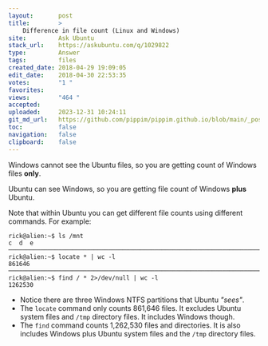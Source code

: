 ```yaml
---
layout:       post
title:        >
    Difference in file count (Linux and Windows)
site:         Ask Ubuntu
stack_url:    https://askubuntu.com/q/1029822
type:         Answer
tags:         files
created_date: 2018-04-29 19:09:05
edit_date:    2018-04-30 22:53:35
votes:        "1 "
favorites:    
views:        "464 "
accepted:     
uploaded:     2023-12-31 10:24:11
git_md_url:   https://github.com/pippim/pippim.github.io/blob/main/_posts/2018/2018-04-29-Difference-in-file-count-_Linux-and-Windows_.md
toc:          false
navigation:   false
clipboard:    false
---
```


Windows cannot see the Ubuntu files, so you are getting count of Windows files **only**.

Ubuntu can see Windows, so you are getting file count of Windows **plus** Ubuntu.

Note that within Ubuntu you can get different file counts using different commands. For example:

``` 
rick@alien:~$ ls /mnt
c  d  e
───────────────────────────────────────────────────────────────────────────────────────────
rick@alien:~$ locate * | wc -l
861646
───────────────────────────────────────────────────────────────────────────────────────────
rick@alien:~$ find / * 2>/dev/null | wc -l
1262530
```

- Notice there are three Windows NTFS partitions that Ubuntu *"sees"*.
- The `locate` command only counts 861,646 files. It excludes Ubuntu system files and `/tmp` directory files. It includes Windows though.
- The `find` command counts 1,262,530 files and directories. It is also includes Windows plus Ubuntu system files and the `/tmp` directory files.
